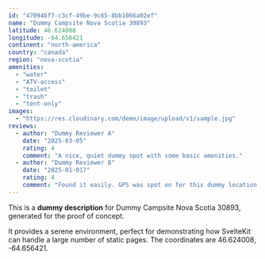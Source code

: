 ```yaml
---
id: "470946f7-c3cf-49be-9c65-8bb1066a02ef"
name: "Dummy Campsite Nova Scotia 30893"
latitude: 46.624008
longitude: -64.656421
continent: "north-america"
country: "canada"
region: "nova-scotia"
amenities:
  - "water"
  - "ATV-access"
  - "toilet"
  - "trash"
  - "tent-only"
images:
  - "https://res.cloudinary.com/demo/image/upload/v1/sample.jpg"
reviews:
  - author: "Dummy Reviewer A"
    date: "2025-03-05"
    rating: 4
    comment: "A nice, quiet dummy spot with some basic amenities."
  - author: "Dummy Reviewer B"
    date: "2025-01-017"
    rating: 4
    comment: "Found it easily. GPS was spot on for this dummy location."
---
```


This is a **dummy description** for Dummy Campsite Nova Scotia 30893, generated for the proof of concept.

It provides a serene environment, perfect for demonstrating how SvelteKit can handle a large number of static pages. The coordinates are 46.624008, -64.656421.
